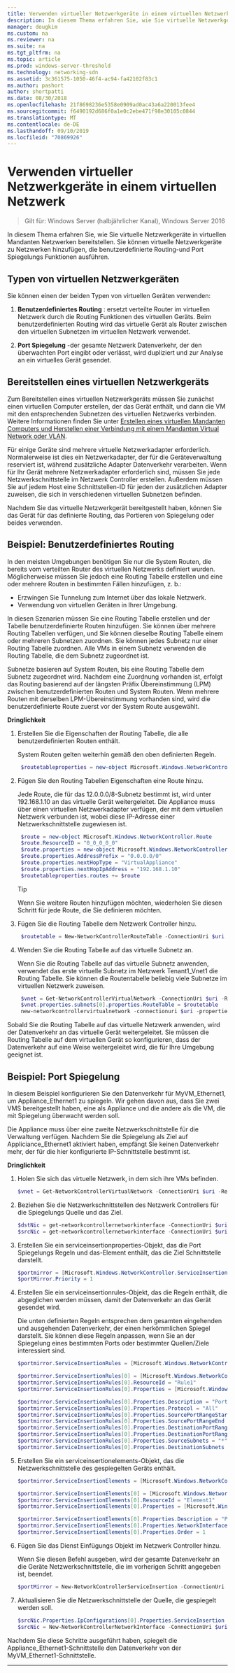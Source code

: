 ```yaml
---
title: Verwenden virtueller Netzwerkgeräte in einem virtuellen Netzwerk
description: In diesem Thema erfahren Sie, wie Sie virtuelle Netzwerkgeräte in virtuellen Mandanten Netzwerken bereitstellen. Sie können virtuelle Netzwerkgeräte zu Netzwerken hinzufügen, die benutzerdefinierte Routing-und Port Spiegelungs Funktionen ausführen.
manager: dougkim
ms.custom: na
ms.reviewer: na
ms.suite: na
ms.tgt_pltfrm: na
ms.topic: article
ms.prod: windows-server-threshold
ms.technology: networking-sdn
ms.assetid: 3c361575-1050-46f4-ac94-fa42102f83c1
ms.author: pashort
author: shortpatti
ms.date: 08/30/2018
ms.openlocfilehash: 21f8698236e5358e0909ad0ac43a6a220013fee4
ms.sourcegitcommit: f6490192d686f0a1e0c2ebe471f98e30105c0844
ms.translationtype: MT
ms.contentlocale: de-DE
ms.lasthandoff: 09/10/2019
ms.locfileid: "70869926"
---
```

# <a name="use-network-virtual-appliances-on-a-virtual-network"></a>Verwenden virtueller Netzwerkgeräte in einem virtuellen Netzwerk

>Gilt für: Windows Server (halbjährlicher Kanal), Windows Server 2016

In diesem Thema erfahren Sie, wie Sie virtuelle Netzwerkgeräte in virtuellen Mandanten Netzwerken bereitstellen. Sie können virtuelle Netzwerkgeräte zu Netzwerken hinzufügen, die benutzerdefinierte Routing-und Port Spiegelungs Funktionen ausführen.

## <a name="types-of-network-virtual-appliances"></a>Typen von virtuellen Netzwerkgeräten

Sie können einen der beiden Typen von virtuellen Geräten verwenden:

1. **Benutzerdefiniertes Routing** : ersetzt verteilte Router im virtuellen Netzwerk durch die Routing Funktionen des virtuellen Geräts.  Beim benutzerdefinierten Routing wird das virtuelle Gerät als Router zwischen den virtuellen Subnetzen im virtuellen Netzwerk verwendet.

2. **Port Spiegelung** -der gesamte Netzwerk Datenverkehr, der den überwachten Port eingibt oder verlässt, wird dupliziert und zur Analyse an ein virtuelles Gerät gesendet. 


## <a name="deploying-a-network-virtual-appliance"></a>Bereitstellen eines virtuellen Netzwerkgeräts

Zum Bereitstellen eines virtuellen Netzwerkgeräts müssen Sie zunächst einen virtuellen Computer erstellen, der das Gerät enthält, und dann die VM mit den entsprechenden Subnetzen des virtuellen Netzwerks verbinden. Weitere Informationen finden Sie unter [Erstellen eines virtuellen Mandanten Computers und Herstellen einer Verbindung mit einem Mandanten Virtual Network oder VLAN](Create-a-Tenant-VM.md).

Für einige Geräte sind mehrere virtuelle Netzwerkadapter erforderlich. Normalerweise ist dies ein Netzwerkadapter, der für die Geräteverwaltung reserviert ist, während zusätzliche Adapter Datenverkehr verarbeiten.  Wenn für Ihr Gerät mehrere Netzwerkadapter erforderlich sind, müssen Sie jede Netzwerkschnittstelle im Netzwerk Controller erstellen. Außerdem müssen Sie auf jedem Host eine Schnittstellen-ID für jeden der zusätzlichen Adapter zuweisen, die sich in verschiedenen virtuellen Subnetzen befinden.

Nachdem Sie das virtuelle Netzwerkgerät bereitgestellt haben, können Sie das Gerät für das definierte Routing, das Portieren von Spiegelung oder beides verwenden. 


## <a name="example-user-defined-routing"></a>Beispiel: Benutzerdefiniertes Routing

In den meisten Umgebungen benötigen Sie nur die System Routen, die bereits vom verteilten Router des virtuellen Netzwerks definiert wurden. Möglicherweise müssen Sie jedoch eine Routing Tabelle erstellen und eine oder mehrere Routen in bestimmten Fällen hinzufügen, z. b.:

- Erzwingen Sie Tunnelung zum Internet über das lokale Netzwerk.
- Verwendung von virtuellen Geräten in Ihrer Umgebung.

In diesen Szenarien müssen Sie eine Routing Tabelle erstellen und der Tabelle benutzerdefinierte Routen hinzufügen. Sie können über mehrere Routing Tabellen verfügen, und Sie können dieselbe Routing Tabelle einem oder mehreren Subnetzen zuordnen. Sie können jedes Subnetz nur einer Routing Tabelle zuordnen. Alle VMs in einem Subnetz verwenden die Routing Tabelle, die dem Subnetz zugeordnet ist.

Subnetze basieren auf System Routen, bis eine Routing Tabelle dem Subnetz zugeordnet wird. Nachdem eine Zuordnung vorhanden ist, erfolgt das Routing basierend auf der längsten Präfix Übereinstimmung (LPM) zwischen benutzerdefinierten Routen und System Routen. Wenn mehrere Routen mit derselben LPM-Übereinstimmung vorhanden sind, wird die benutzerdefinierte Route zuerst vor der System Route ausgewählt.
 
**Dringlichkeit**

1. Erstellen Sie die Eigenschaften der Routing Tabelle, die alle benutzerdefinierten Routen enthält.<p>System Routen gelten weiterhin gemäß den oben definierten Regeln.

   ```PowerShell
    $routetableproperties = new-object Microsoft.Windows.NetworkController.RouteTableProperties
   ```

2. Fügen Sie den Routing Tabellen Eigenschaften eine Route hinzu.<p>Jede Route, die für das 12.0.0.0/8-Subnetz bestimmt ist, wird unter 192.168.1.10 an das virtuelle Gerät weitergeleitet. Die Appliance muss über einen virtuellen Netzwerkadapter verfügen, der mit dem virtuellen Netzwerk verbunden ist, wobei diese IP-Adresse einer Netzwerkschnittstelle zugewiesen ist.

   ```PowerShell
    $route = new-object Microsoft.Windows.NetworkController.Route
    $route.ResourceID = "0_0_0_0_0"
    $route.properties = new-object Microsoft.Windows.NetworkController.RouteProperties
    $route.properties.AddressPrefix = "0.0.0.0/0"
    $route.properties.nextHopType = "VirtualAppliance"
    $route.properties.nextHopIpAddress = "192.168.1.10"
    $routetableproperties.routes += $route
   ```
   >[!TIP]
   >Wenn Sie weitere Routen hinzufügen möchten, wiederholen Sie diesen Schritt für jede Route, die Sie definieren möchten.

3. Fügen Sie die Routing Tabelle dem Netzwerk Controller hinzu.

   ```PowerShell
    $routetable = New-NetworkControllerRouteTable -ConnectionUri $uri -ResourceId "Route1" -Properties $routetableproperties
   ```

4. Wenden Sie die Routing Tabelle auf das virtuelle Subnetz an.<p>Wenn Sie die Routing Tabelle auf das virtuelle Subnetz anwenden, verwendet das erste virtuelle Subnetz im Netzwerk Tenant1_Vnet1 die Routing Tabelle. Sie können die Routentabelle beliebig viele Subnetze im virtuellen Netzwerk zuweisen.

   ```PowerShell
    $vnet = Get-NetworkControllerVirtualNetwork -ConnectionUri $uri -ResourceId "Tenant1_VNet1"
    $vnet.properties.subnets[0].properties.RouteTable = $routetable
    new-networkcontrollervirtualnetwork -connectionuri $uri -properties $vnet.properties -resourceId $vnet.resourceid
   ```

Sobald Sie die Routing Tabelle auf das virtuelle Netzwerk anwenden, wird der Datenverkehr an das virtuelle Gerät weitergeleitet. Sie müssen die Routing Tabelle auf dem virtuellen Gerät so konfigurieren, dass der Datenverkehr auf eine Weise weitergeleitet wird, die für Ihre Umgebung geeignet ist.

## <a name="example-port-mirroring"></a>Beispiel: Port Spiegelung

In diesem Beispiel konfigurieren Sie den Datenverkehr für MyVM_Ethernet1, um Appliance_Ethernet1 zu spiegeln.  Wir gehen davon aus, dass Sie zwei VMS bereitgestellt haben, eine als Appliance und die andere als die VM, die mit Spiegelung überwacht werden soll. 

Die Appliance muss über eine zweite Netzwerkschnittstelle für die Verwaltung verfügen. Nachdem Sie die Spiegelung als Ziel auf Appliciance_Ethernet1 aktiviert haben, empfängt Sie keinen Datenverkehr mehr, der für die hier konfigurierte IP-Schnittstelle bestimmt ist.


**Dringlichkeit**

1. Holen Sie sich das virtuelle Netzwerk, in dem sich ihre VMs befinden.

   ```PowerShell
   $vnet = Get-NetworkControllerVirtualNetwork -ConnectionUri $uri -ResourceId "Tenant1_VNet1"
   ```

2. Beziehen Sie die Netzwerkschnittstellen des Netzwerk Controllers für die Spiegelungs Quelle und das Ziel.

   ```PowerShell
   $dstNic = get-networkcontrollernetworkinterface -ConnectionUri $uri -ResourceId "Appliance_Ethernet1"
   $srcNic = get-networkcontrollernetworkinterface -ConnectionUri $uri -ResourceId "MyVM_Ethernet1"
   ```

3. Erstellen Sie ein serviceinsertionproperties-Objekt, das die Port Spiegelungs Regeln und das-Element enthält, das die Ziel Schnittstelle darstellt.

   ```PowerShell
   $portmirror = [Microsoft.Windows.NetworkController.ServiceInsertionProperties]::new()
   $portMirror.Priority = 1
   ```

4. Erstellen Sie ein serviceinsertionrules-Objekt, das die Regeln enthält, die abgeglichen werden müssen, damit der Datenverkehr an das Gerät gesendet wird.<p>Die unten definierten Regeln entsprechen dem gesamten eingehenden und ausgehenden Datenverkehr, der einen herkömmlichen Spiegel darstellt.  Sie können diese Regeln anpassen, wenn Sie an der Spiegelung eines bestimmten Ports oder bestimmter Quellen/Ziele interessiert sind.

   ```PowerShell
   $portmirror.ServiceInsertionRules = [Microsoft.Windows.NetworkController.ServiceInsertionRule[]]::new(1)

   $portmirror.ServiceInsertionRules[0] = [Microsoft.Windows.NetworkController.ServiceInsertionRule]::new()
   $portmirror.ServiceInsertionRules[0].ResourceId = "Rule1"
   $portmirror.ServiceInsertionRules[0].Properties = [Microsoft.Windows.NetworkController.ServiceInsertionRuleProperties]::new()

   $portmirror.ServiceInsertionRules[0].Properties.Description = "Port Mirror Rule"
   $portmirror.ServiceInsertionRules[0].Properties.Protocol = "All"
   $portmirror.ServiceInsertionRules[0].Properties.SourcePortRangeStart = "0"
   $portmirror.ServiceInsertionRules[0].Properties.SourcePortRangeEnd = "65535"
   $portmirror.ServiceInsertionRules[0].Properties.DestinationPortRangeStart = "0"
   $portmirror.ServiceInsertionRules[0].Properties.DestinationPortRangeEnd = "65535"
   $portmirror.ServiceInsertionRules[0].Properties.SourceSubnets = "*"
   $portmirror.ServiceInsertionRules[0].Properties.DestinationSubnets = "*"
   ```

5. Erstellen Sie ein serviceinsertionelements-Objekt, das die Netzwerkschnittstelle des gespiegelten Geräts enthält.

   ```PowerShell
   $portmirror.ServiceInsertionElements = [Microsoft.Windows.NetworkController.ServiceInsertionElement[]]::new(1)

   $portmirror.ServiceInsertionElements[0] = [Microsoft.Windows.NetworkController.ServiceInsertionElement]::new()
   $portmirror.ServiceInsertionElements[0].ResourceId = "Element1"
   $portmirror.ServiceInsertionElements[0].Properties = [Microsoft.Windows.NetworkController.ServiceInsertionElementProperties]::new()

   $portmirror.ServiceInsertionElements[0].Properties.Description = "Port Mirror Element"
   $portmirror.ServiceInsertionElements[0].Properties.NetworkInterface = $dstNic
   $portmirror.ServiceInsertionElements[0].Properties.Order = 1
   ```

6. Fügen Sie das Dienst Einfügungs Objekt im Netzwerk Controller hinzu.<p>Wenn Sie diesen Befehl ausgeben, wird der gesamte Datenverkehr an die Geräte Netzwerkschnittstelle, die im vorherigen Schritt angegeben ist, beendet.

   ```PowerShell
   $portMirror = New-NetworkControllerServiceInsertion -ConnectionUri $uri -Properties $portmirror -ResourceId "MirrorAll"
   ```

7. Aktualisieren Sie die Netzwerkschnittstelle der Quelle, die gespiegelt werden soll.

   ```PowerShell
   $srcNic.Properties.IpConfigurations[0].Properties.ServiceInsertion = $portMirror
   $srcNic = New-NetworkControllerNetworkInterface -ConnectionUri $uri  -Properties $srcNic.Properties -ResourceId $srcNic.ResourceId
   ```

Nachdem Sie diese Schritte ausgeführt haben, spiegelt die Appliance_Ethernet1-Schnittstelle den Datenverkehr von der MyVM_Ethernet1-Schnittstelle.
 
---